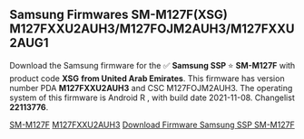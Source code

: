 <h2>Samsung Firmwares SM-M127F(XSG) M127FXXU2AUH3/M127FOJM2AUH3/M127FXXU2AUG1</h2>
Download the Samsung firmware for the ✅ <strong>Samsung SSP </strong> ⭐ <strong>SM-M127F</strong> with product code <strong>XSG</strong> <strong> from United Arab Emirates</strong>. This firmware has version number PDA <strong>M127FXXU2AUH3</strong> and CSC M127FOJM2AUH3. The operating system of this firmware is Android R , with build date 2021-11-08. Changelist <strong>22113776</strong>.


[SM-M127F](https://samfirm.shop/samsung/model/SM-M127F)
[M127FXXU2AUH3](https://samfirm.shop/samsung/pda/M127FXXU2AUH3)
[Download Firmware Samsung SSP SM-M127F](https://samfirm.shop/samsung/firmware/472466)
